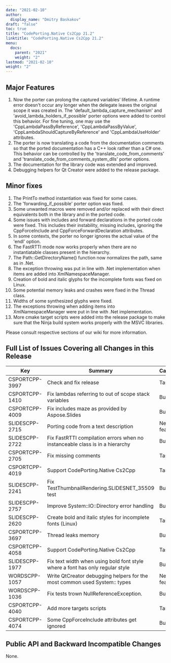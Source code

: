 ```yaml
---
date: "2021-02-10"
author:
  display_name: "Dmitry Baskakov"
draft: "false"
toc: true
title: "CodePorting.Native Cs2Cpp 21.2"
linktitle: "CodePorting.Native Cs2Cpp 21.2"
menu:
  docs:
    parent: "2021"
    weight: "2"
lastmod: "2021-02-10"
weight: "2"
---
```


## Major Features ##

1. Now the porter can prolong the captured variables’ lifetime. A runtime error doesn't occur any longer when the delegate leaves the original scope it was created in. The 'default_lambda_capture_mechanism' and 'avoid_lambda_holders_if_possible' porter options were added to control this behavior. For fine tuning, one may use the 'CppLambdaPassByReference', 'CppLambdaPassByValue', 'CppLambdaShouldCaptureByReference' and 'CppLambdaUseHolder' attributes.
1. The porter is now translating a code from the documentation comments so that the ported documentation has a C++ look rather than a C# one. This behavior can be controlled by the 'translate_code_from_comments' and 'translate_code_from_comments_system_dlls' porter options.
1. The documentation for the library code was extended and improved.
1. Debugging helpers for Qt Creator were added to the release package.

## Minor fixes ##

1. The PrintTo method instantiation was fixed for some cases.
1. The 'forwarding_if_possible' porter option was fixed.
1. Some unwanted macros were removed and/or replaced with their direct equivalents both in the library and in the ported code.
1. Some issues with includes and forward declarations in the ported code were fixed. This includes their instability, missing includes, ignoring the CppForceInclude and CppForceForwardDeclaration attributes.
1. In some contexts, the porter no longer ignores the actual value of the 'endl' option.
1. The FastRTTI mode now works properly when there are no instantiatable classes present in the hierarchy.
1. The Path::GetDirectoryName() function now normalizes the path, same as in .Net.
1. The exception throwing was put in line with .Net implementation when items are added into XmlNamespaceManager.
1. Creation of bold and italic glyphs for the incomplete fonts was fixed on Linux.
1. Some potential memory leaks and crashes were fixed in the Thread class.
1. Widths of some synthesized glyphs were fixed.
1. The exceptions throwing when adding items into XmlNamespaceManager were put in line with .Net implementation.
1. More cmake target scripts were added into the release package to make sure that the Ninja build system works properly with the MSVC libraries.

Please consult respective sections of our wiki for more information.

## Full List of Issues Covering all Changes in this Release ##

| Key | Summary | Category |
| --- | --- | --- |
| CSPORTCPP-3997 | Check and fix release | Task |
| CSPORTCPP-1410 | Fix lambdas referring to out of scope stack variables | Bug |
| CSPORTCPP-4009 | Fix includes maze as provided by Aspose.Slides | Bug |
| SLIDESCPP-2715 | Porting code from a text description | New feature |
| SLIDESCPP-2722 | Fix FastRTTI compilation errors when no instanceable class is in a hierarchy | Bug |
| CSPORTCPP-2705 | Fix missing comments | Task |
| CSPORTCPP-4019 | Support CodePorting.Native Cs2Cpp | Task |
| SLIDESCPP-2241 | Fix TestThumbnailRendering.SLIDESNET_35509 test | Bug |
| SLIDESCPP-2757 | Improve System::IO::Directory error handling | Bug |
| SLIDESCPP-2620 | Сreate bold and italic styles for incomplete fonts (Linux) | Task |
| CSPORTCPP-3697 | Thread leaks memory | Bug |
| CSPORTCPP-4058 | Support CodePorting.Native Cs2Cpp | Task |
| SLIDESCPP-1977 | Fix text width when using bold font style where a font has only regular style | Bug |
| WORDSCPP-1057 | Write QtCreator debugging helpers for the most common used System:: types | New feature |
| WORDSCPP-1036 | Fix tests trown NullReferenceException. | Bug |
| CSPORTCPP-4040 | Add more targets scripts | Task |
| CSPORTCPP-4074 | Some CppForceInclude attributes get ignored | Bug |

## Public API and Backward Incompatible Changes ##

None.